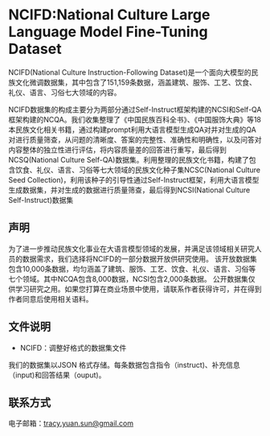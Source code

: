 # NCIFD:National Culture Large Language Model Fine-Tuning Dataset
NCIFD(National Culture Instruction-Following Dataset)是一个面向大模型的民族文化微调数据集，其中包含了151,159条数据，涵盖建筑、服饰、工艺、饮食、礼仪、语言、习俗七大领域的内容。

NCIFD数据集的构成主要分为两部分通过Self-Instruct框架构建的NCSI和Self-QA框架构建的NCQA。我们收集整理了《中国民族百科全书》、《中国服饰大典》等18本民族文化相关书籍，通过构建prompt利用大语言模型生成QA对并对生成的QA对进行质量筛查，从问题的清晰度、答案的完整性、准确性和明确性，以及问答对内容整体的独立性进行评估，将内容质量差的回答进行重写，最后得到NCSQ(National Culture Self-QA)数据集。利用整理的民族文化书籍，构建了包含饮食、礼仪、语言、习俗等七大领域的民族文化种子集NCSC(National Culture Seed Collection)，利用该种子的引导性通过Self-Instruct框架，利用大语言模型生成数据集，并对生成的数据进行质量筛查，最后得到NCSI(National Culture Self-Instruct)数据集

## 声明
为了进一步推动民族文化事业在大语言模型领域的发展，并满足该领域相关研究人员的数据需求，我们选择将NCIFD的一部分数据开放供研究使用。
该开放数据集包含10,000条数据，均匀涵盖了建筑、服饰、工艺、饮食、礼仪、语言、习俗等七个领域。其中NCQA包含8,000数据，NCSI包含2,000条数据。
公开数据集仅供学习研究之用。如果您打算在商业场景中使用，请联系作者获得许可，并在得到作者同意后使用相关语料。

## 文件说明
- NCIFD：调整好格式的数据集文件

我们的数据集以JSON 格式存储。每条数据包含指令（instruct)、补充信息（input)和回答结果（ouput)。


## 联系方式
电子邮箱：tracy.yuan.sun@gmail.com

